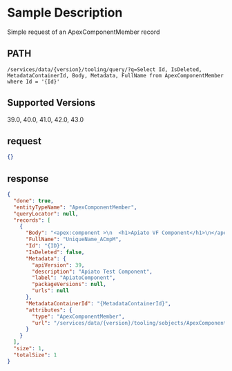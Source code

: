 # Sample Description
Simple request of an ApexComponentMember record

## PATH
```
/services/data/{version}/tooling/query/?q=Select Id, IsDeleted, MetadataContainerId, Body, Metadata, FullName from ApexComponentMember where Id = '{Id}'
```
## Supported Versions
39.0, 40.0, 41.0, 42.0, 43.0

## request
 ```json
 {}
```

## response
```json
{
  "done": true,
  "entityTypeName": "ApexComponentMember",
  "queryLocator": null,
  "records": [
    {
      "Body": "<apex:component >\n  <h1>Apiato VF Component</h1>\n</apex:component>",
      "FullName": "UniqueName_ACmpM",
      "Id": "{ID}",
      "IsDeleted": false,
      "Metadata": {
        "apiVersion": 39,
        "description": "Apiato Test Component",
        "label": "ApiatoComponent",
        "packageVersions": null,
        "urls": null
      },
      "MetadataContainerId": "{MetadataContainerId}",
      "attributes": {
        "type": "ApexComponentMember",
        "url": "/services/data/{version}/tooling/sobjects/ApexComponentMember/{ID}"
      }
    }
  ],
  "size": 1,
  "totalSize": 1
}
```
